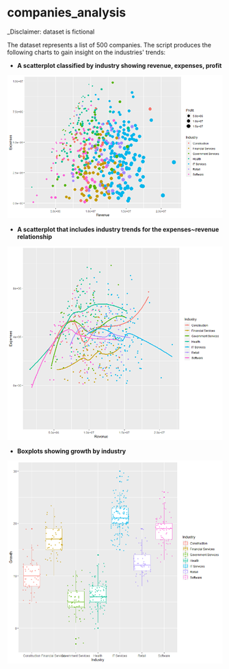 # companies_analysis
_Disclaimer: dataset is fictional

The dataset represents a list of 500 companies. The script produces the following charts to gain insight on the industries' trends:
* **A scatterplot classified by industry showing revenue, expenses, profit**

![alt text](https://github.com/magleclercq/companies_analysis/blob/main/gen_plot.png?raw=true)

* **A scatterplot that includes industry trends for the expenses~revenue relationship**

![alt text](https://github.com/magleclercq/companies_analysis/blob/main/trends_plot.png?raw=true)

* **Boxplots showing growth by industry**

![alt text](https://github.com/magleclercq/companies_analysis/blob/main/growth_by_industry_plot.png?raw=true)
